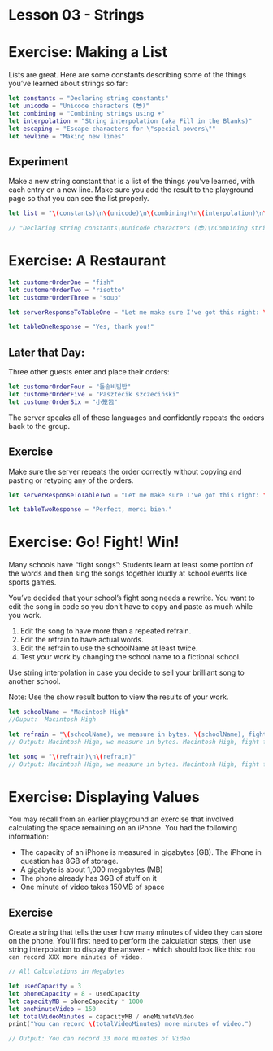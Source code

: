 # Lesson 03 - Strings

# Exercise: Making a List
Lists are great. Here are some constants describing some of the things you’ve learned about strings so far:

```swift
let constants = "Declaring string constants"
let unicode = "Unicode characters (😎)"
let combining = "Combining strings using +"
let interpolation = "String interpolation (aka Fill in the Blanks)"
let escaping = "Escape characters for \"special powers\""
let newline = "Making new lines"
```

## Experiment
Make a new string constant that is a list of the things you’ve learned, with each entry on a new line. Make sure you add the result to the playground page so that you can see the list properly.

```swift
let list = "\(constants)\n\(unicode)\n\(combining)\n\(interpolation)\n\(escaping)\n\(newline)"

// "Declaring string constants\nUnicode characters (😎)\nCombining strings using +\nString interpolation (aka Fill in the Blanks)\nEscape characters for "special powers"\nMaking new lines"
```

# Exercise: A Restaurant

```swift
let customerOrderOne = "fish"
let customerOrderTwo = "risotto"
let customerOrderThree = "soup"

let serverResponseToTableOne = "Let me make sure I've got this right: \(customerOrderOne), \(customerOrderTwo), and \(customerOrderThree). Is that everything?"

let tableOneResponse = "Yes, thank you!"
```

## Later that Day:
Three other guests enter and place their orders:

```swift
let customerOrderFour = "돌솥비빔밥"
let customerOrderFive = "Pasztecik szczeciński"
let customerOrderSix = "小笼包"
```

The server speaks all of these languages and confidently repeats the orders back to the group.

## Exercise
Make sure the server repeats the order correctly without copying and pasting or retyping any of the orders.

```swift
let serverResponseToTableTwo = "Let me make sure I've got this right: \(customerOrderFour), \(customerOrderFive), and \(customerOrderSix). Is that correct?"

let tableTwoResponse = "Perfect, merci bien."
```
# Exercise: Go! Fight! Win!

Many schools have “fight songs”: Students learn at least some portion of the words and then sing the songs together loudly at school events like sports games.

You’ve decided that your school’s fight song needs a rewrite. You want to edit the song in code so you don’t have to copy and paste as much while you work.

1. Edit the song to have more than a repeated refrain.
2. Edit the refrain to have actual words.
3. Edit the refrain to use the schoolName at least twice.
4. Test your work by changing the school name to a fictional school.

Use string interpolation in case you decide to sell your brilliant song to another school.

Note:
Use the show result button to view the results of your work.

```swift
let schoolName = "Macintosh High"
//Ouput:  Macintosh High

let refrain = "\(schoolName), we measure in bytes. \(schoolName), fight fight fight"
// Output: Macintosh High, we measure in bytes. Macintosh High, fight fight fight

let song = "\(refrain)\n\(refrain)"
// Output: Macintosh High, we measure in bytes. Macintosh High, fight fight fight\nMacintosh High, we measure in bytes. Macintosh High, fight fight fight
```

# Exercise: Displaying Values

You may recall from an earlier playground an exercise that involved calculating the space remaining on an iPhone. You had the following information:

* The capacity of an iPhone is measured in gigabytes (GB). The iPhone in question has 8GB of storage.
* A gigabyte is about 1,000 megabytes (MB)
* The phone already has 3GB of stuff on it
* One minute of video takes 150MB of space

## Exercise
Create a string that tells the user how many minutes of video they can store on the phone. You'll first need to perform the calculation steps, then use string interpolation to display the answer - which should look like this:
```You can record XXX more minutes of video.```

```swift
// All Calculations in Megabytes

let usedCapacity = 3
let phoneCapacity = 8 - usedCapacity
let capacityMB = phoneCapacity * 1000
let oneMinuteVideo = 150
let totalVideoMinutes = capacityMB / oneMinuteVideo
print("You can record \(totalVideoMinutes) more minutes of video.")

// Output: You can record 33 more minutes of Video
```
